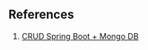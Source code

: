 

## References
1. [CRUD Spring Boot + Mongo DB](https://www.javaguides.net/2019/12/spring-boot-mongodb-crud-example-tutorial.html)
